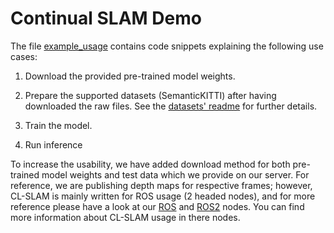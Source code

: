 # Continual SLAM Demo

The file [example_usage](./example_usage.py) contains code snippets explaining the following use cases:

1. Download the provided pre-trained model weights.

2. Prepare the supported datasets (SemanticKITTI) after having downloaded the raw files. See the [datasets' readme](../../../../../src/opendr/perception/continual_slam/datasets/README.md) for further details.

3. Train the model.

4. Run inference

To increase the usability, we have added download method for both pre-trained model weights and test data which we provide on our server. For reference, we are publishing depth maps for respective frames; however, CL-SLAM is mainly written for ROS usage (2 headed nodes), and for more reference please have a look at our [ROS](/projects/opendr_ws/README.md) and [ROS2](/projects/opendr_ws_2/README.md) nodes. You can find more information about CL-SLAM usage in there nodes.